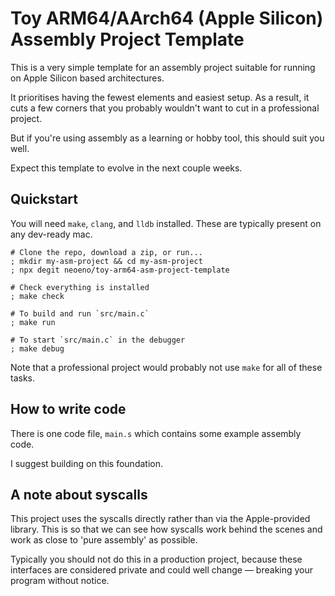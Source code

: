 # Toy ARM64/AArch64 (Apple Silicon) Assembly Project Template

This is a very simple template for an assembly project suitable for running on
Apple Silicon based architectures.

It prioritises having the fewest elements and easiest setup. As a result, it cuts
a few corners that you probably wouldn't want to cut in a professional project.

But if you're using assembly as a learning or hobby tool, this should suit you well.

Expect this template to evolve in the next couple weeks.

## Quickstart

You will need `make`, `clang`, and `lldb` installed. These are typically present
on any dev-ready mac.

```shell
# Clone the repo, download a zip, or run...
; mkdir my-asm-project && cd my-asm-project
; npx degit neoeno/toy-arm64-asm-project-template

# Check everything is installed
; make check

# To build and run `src/main.c`
; make run

# To start `src/main.c` in the debugger
; make debug
```

Note that a professional project would probably not use `make` for all of these tasks.

## How to write code

There is one code file, `main.s` which contains some example assembly code.

I suggest building on this foundation.

## A note about syscalls

This project uses the syscalls directly rather than via the Apple-provided
library. This is so that we can see how syscalls work behind the scenes and work
as close to 'pure assembly' as possible.

Typically you should not do this in a production project, because these
interfaces are considered private and could well change — breaking your program
without notice.
